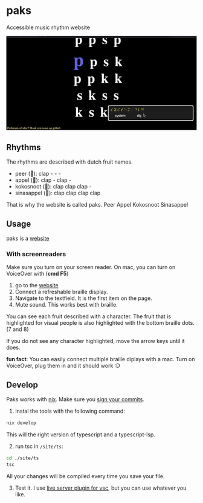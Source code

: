 # paks
Accessible music rhythm website

![paks demonstration with braille](./images/PaksWithBrailleDemonstration.gif)

## Rhythms

The rhythms are described with dutch fruit names.

- peer (🍐): clap - - -
- appel (🍎):  clap - clap -
- kokosnoot (🥥): clap clap clap -
- sinasappel (🍊): clap clap clap clap

That is why the website is called paks. Peer Appel Kokosnoot Sinasappel

## Usage

paks is a [website](https://paks.pruijs.net)

### With screenreaders

Make sure you turn on your screen reader.
On mac, you can turn on VoiceOver with (**cmd F5**)

1. go to the [website](https://paks.pruijs.net)
2. Connect a refreshable braille display.
3. Navigate to the textfield. It is the first item on the page.
4. Mute sound. This works best with braille.

You can see each fruit described with a character.
The fruit that is highlighted for visual people is also highlighted with the bottom braille dots. (7 and 8)

If you do not see any character highlighted, move the arrow keys until it does.

**fun fact**: You can easily connect multiple braille diplays with a mac. Turn on VoiceOver, plug them in and it should work :D

## Develop

Paks works with [nix](https://nixos.org). Make sure you [sign your commits](https://docs.github.com/en/authentication/managing-commit-signature-verification/signing-commits).

1. Instal the tools with the following command:

``` bash
nix develop
```

This will the right version of typescript and a typescript-lsp.

2. run tsc in ```/site/ts```:
``` bash
cd ./site/ts
tsc
```

All your changes will be compiled every time you save your file.

3. Test it. I use [live server plugin for vsc](https://marketplace.visualstudio.com/items?itemName=ritwickdey.LiveServer), but you can use whatever you like.




